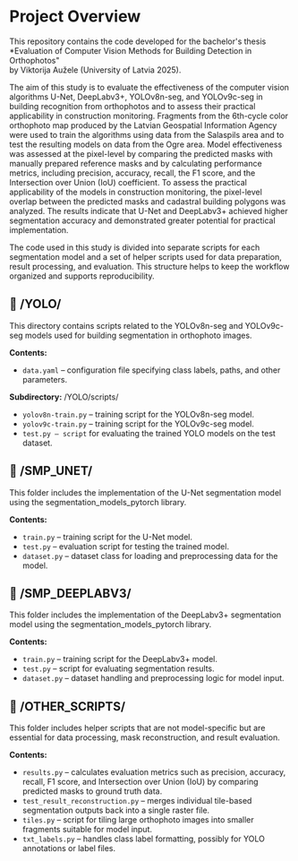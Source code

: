 # Project Overview
This repository contains the code developed for the bachelor's thesis  
*Evaluation of Computer Vision Methods for Building Detection in Orthophotos"  
by Viktorija Aužele (University of Latvia 2025).


The aim of this study is to evaluate the effectiveness of the computer vision algorithms U-Net, DeepLabv3+, YOLOv8n-seg, and YOLOv9c-seg in building recognition from orthophotos and to assess their practical applicability in construction monitoring. Fragments from the 6th-cycle color orthophoto map produced by the Latvian Geospatial Information Agency were used to train the algorithms using data from the Salaspils area and to test the resulting models on data from the Ogre area. Model effectiveness was assessed at the pixel-level by comparing the predicted masks with manually prepared reference masks and by calculating performance metrics, including precision, accuracy, recall, the F1 score, and the Intersection over Union (IoU) coefficient. To assess the practical applicability of the models in construction monitoring, the pixel-level overlap between the predicted masks and cadastral building polygons was analyzed.
The results indicate that U-Net and DeepLabv3+ achieved higher segmentation accuracy and demonstrated greater potential for practical implementation.



The code used in this study is divided into separate scripts for each segmentation model and a set of helper scripts used for data preparation, result processing, and evaluation. This structure helps to keep the workflow organized and supports reproducibility.


## 📁 /YOLO/

This directory contains scripts related to the YOLOv8n-seg and YOLOv9c-seg models used for building segmentation in orthophoto images.

**Contents:**
- `data.yaml` – configuration file specifying class labels, paths, and other parameters.

**Subdirectory:** /YOLO/scripts/
- `yolov8n-train.py` – training script for the YOLOv8n-seg model.
- `yolov9c-train.py` – training script for the YOLOv9c-seg model.
- `test.py – script` for evaluating the trained YOLO models on the test dataset.



## 📂 /SMP_UNET/

This folder includes the implementation of the U-Net segmentation model using the segmentation_models_pytorch library.

**Contents:**
- `train.py` – training script for the U-Net model.
- `test.py` – evaluation script for testing the trained model.
- `dataset.py` – dataset class for loading and preprocessing data for the model.



## 📂 /SMP_DEEPLABV3/

This folder includes the implementation of the DeepLabv3+ segmentation model using the segmentation_models_pytorch library.

**Contents:**
- `train.py` – training script for the DeepLabv3+ model.
- `test.py` – script for evaluating segmentation results.
- `dataset.py` – dataset handling and preprocessing logic for model input.



## 📂 /OTHER_SCRIPTS/

This folder includes helper scripts that are not model-specific but are essential for data processing, mask reconstruction, and result evaluation.

**Contents:**
- `results.py` – calculates evaluation metrics such as precision, accuracy, recall, F1 score, and Intersection over Union (IoU) by comparing predicted masks to ground truth data.
- `test_result_reconstruction.py` – merges individual tile-based segmentation outputs back into a single raster file.
- `tiles.py` – script for tiling large orthophoto images into smaller fragments suitable for model input.
- `txt_labels.py` – handles class label formatting, possibly for YOLO annotations or label files.
